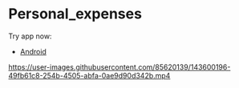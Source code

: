 # Personal_expenses 

Try app now:
- [Android](https://drive.google.com/file/d/1sxq3AVo3nR-QqNd8oMYbJ2Xlf7oYdBD1/view?usp=sharing)

<!-- ![personal expenses app cover](https://user-images.githubusercontent.com/85620139/129032552-d022b69c-f774-4a8d-b4a1-e5111f4ee854.png) -->

https://user-images.githubusercontent.com/85620139/143600196-49fb61c8-254b-4505-abfa-0ae9d90d342b.mp4
